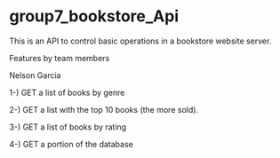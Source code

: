 # group7_bookstore_Api

This is an API to control basic operations in a bookstore website server.

Features by team members

Nelson Garcia

1-) GET a list of books by genre

2-) GET a list with the top 10 books (the more sold).

3-) GET a list of books by rating 

4-) GET a portion of the database

